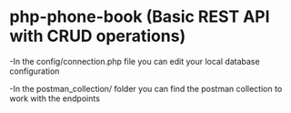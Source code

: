 # php-phone-book (Basic REST API with CRUD operations)

-In the config/connection.php file you can edit your local database configuration

-In the postman_collection/ folder you can find the postman collection to work with the endpoints
